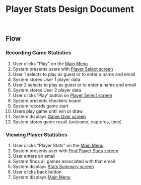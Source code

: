 # Player Stats Design Document

<br>

## Flow

### Recording Game Statistics

1. User clicks "Play" on the <ins>Main Menu</ins>
2. System presents users with <ins>Player Select screen</ins>
3. User 1 selects to play as guest or to enter a name and email
4. System stores User 1 player data
5. User 2 selects to play as guest or to enter a name and email
6. System stores User 2 player data
7. User clicks 'Play' button on <ins>Player Select screen</ins>
8. System presents checkers board
9. System records game start
10. Users play game until win or draw
11. System displays <ins>Game Over screen</ins>
12. System stores game result (outcome, captures, time)

### Viewing Player Statistics

1. User clicks "Player Stats" on the <ins>Main Menu</ins>
2. System presents user with <ins>Find Player Stats screen</ins>
3. User enters an email
4. System finds all games associated with that email
5. System displays <ins>Stats Summary screen</ins>
6. User clicks back button
7. System displays <ins>Main Menu</ins>
